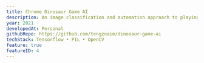 ```yaml
---
title: Chrome Dinosaur Game AI
description: An image classification and automation approach to playing the famous Chrome dinosaur game.
year: 2021
developedAt: Personal
githubRepo: https://github.com/tengznaim/dinosaur-game-ai
techStack: Tensorflow • PIL • OpenCV
feature: true
featureID: 4
---
```

